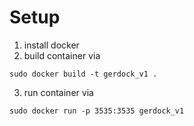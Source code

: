 # Setup
1. install docker
2. build container via
```
sudo docker build -t gerdock_v1 .
```
3. run container via
```
sudo docker run -p 3535:3535 gerdock_v1
```
